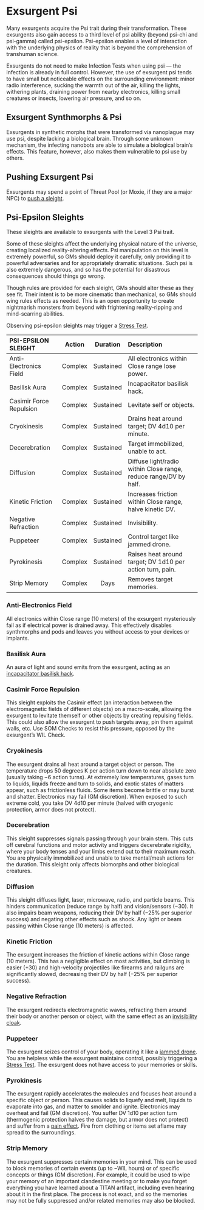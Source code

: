 # Exsurgent Psi

Many exsurgents acquire the Psi trait during their transformation. These exsurgents also gain access to a third level of psi ability (beyond psi-chi and psi-gamma) called psi-epsilon. Psi-epsilon enables a level of interaction with the underlying physics of reality that is beyond the comprehension of transhuman science.

Exsurgents do not need to make Infection Tests when using psi — the infection is already in full control. However, the use of exsurgent psi tends to have small but noticeable effects on the surrounding environment: minor radio interference, sucking the warmth out of the air, killing the lights, withering plants, draining power from nearby electronics, killing small creatures or insects, lowering air pressure, and so on.

## Exsurgent Synthmorphs & Psi

Exsurgents in synthetic morphs that were transformed via nanoplague may use psi, despite lacking a biological brain. Through some unknown mechanism, the infecting nanobots are able to simulate a biological brain’s effects. This feature, however, also makes them vulnerable to psi use by others.

## Pushing Exsurgent Psi

Exsurgents may spend a point of Threat Pool (or Moxie, if they are a major NPC) to [push a sleight](../14/04-using-psi.md#pushing-sleights).

## Psi-Epsilon Sleights

These sleights are available to exsurgents with the Level 3 Psi trait.

Some of these sleights affect the underlying physical nature of the universe, creating localized reality-altering effects. Psi manipulation on this level is extremely powerful, so GMs should deploy it carefully, only providing it to powerful adversaries and for appropriately dramatic situations. Such psi is also extremely dangerous, and so has the potential for disastrous consequences should things go wrong.

Though rules are provided for each sleight, GMs should alter these as they see fit. Their intent is to be more cinematic than mechanical, so GMs should wing rules effects as needed. This is an open opportunity to create nightmarish monsters from beyond with frightening reality-ripping and mind-scarring abilities.

Observing psi-epsilon sleights may trigger a [Stress Test](../12/23-stressful-situations.md#willpower-stress-tests).

| PSI-EPSILON SLEIGHT     | Action  | Duration  | Description                                                      |
| :---------------------- | :-----: | :-------: | :--------------------------------------------------------------- |
| Anti-Electronics Field  | Complex | Sustained | All electronics within Close range lose power.                   |
| Basilisk Aura           | Complex | Sustained | Incapacitator basilisk hack.                                     |
| Casimir Force Repulsion | Complex | Sustained | Levitate self or objects.                                        |
| Cryokinesis             | Complex | Sustained | Drains heat around target; DV 4d10 per minute.                   |
| Decerebration           | Complex | Sustained | Target immobilized, unable to act.                               |
| Diffusion               | Complex | Sustained | Diffuse light/radio within Close range, reduce range/DV by half. |
| Kinetic Friction        | Complex | Sustained | Increases friction within Close range, halve kinetic DV.         |
| Negative Refraction     | Complex | Sustained | Invisibility.                                                    |
| Puppeteer               | Complex | Sustained | Control target like jammed drone.                                |
| Pyrokinesis             | Complex | Sustained | Raises heat around target; DV 1d10 per action turn, pain.        |
| Strip Memory            | Complex |   Days    | Removes target memories.                                         |

### Anti-Electronics Field

All electronics within Close range (10 meters) of the exsurgent mysteriously fail as if electrical power is drained away. This effectively disables synthmorphs and pods and leaves you without access to your devices or implants.

### Basilisk Aura

An aura of light and sound emits from the exsurgent, acting as an [incapacitator basilisk hack](10-exsurgent-infection.md#incapacitators).

### Casimir Force Repulsion

This sleight exploits the Casimir effect (an interaction between the electromagnetic fields of different objects) on a macro-scale, allowing the exsurgent to levitate themself or other objects by creating repulsing fields. This could also allow the exsurgent to push targets away, pin them against walls, etc. Use SOM Checks to resist this pressure, opposed by the exsurgent’s WIL Check.

### Cryokinesis

The exsurgent drains all heat around a target object or person. The temperature drops 50 degrees K per action turn down to near absolute zero (usually taking ~6 action turns). At extremely low temperatures, gases turn to liquids, liquids freeze and turn to solids, and exotic states of matters appear, such as frictionless fluids. Some items become brittle or may burst and shatter. Electronics may fail (GM discretion). When exposed to such extreme cold, you take DV 4d10 per minute (halved with cryogenic protection, armor does not protect).

### Decerebration

This sleight suppresses signals passing through your brain stem. This cuts off cerebral functions and motor activity and triggers decerebrate rigidity, where your body tenses and your limbs extend out to their maximum reach. You are physically immobilized and unable to take mental/mesh actions for the duration. This sleight only affects biomorphs and other biological creatures.

### Diffusion

This sleight diffuses light, laser, microwave, radio, and particle beams. This hinders communication (reduce range by half) and vision/sensors (−30). It also impairs beam weapons, reducing their DV by half (−25% per superior success) and negating other effects such as shock. Any light or beam passing within Close range (10 meters) is affected.

### Kinetic Friction

The exsurgent increases the friction of kinetic actions within Close range (10 meters). This has a negligible effect on most activities, but climbing is easier (+30) and high-velocity projectiles like firearms and railguns are significantly slowed, decreasing their DV by half (−25% per superior success).

### Negative Refraction

The exsurgent redirects electromagnetic waves, refracting them around their body or another person or object, with the same effect as an [invisibility cloak](../16/17-espionage-and-security-tech.md).

### Puppeteer

The exsurgent seizes control of your body, operating it like a [jammed drone](../16/21-robots.md#jamming). You are helpless while the exsurgent maintains control, possibly triggering a [Stress Test](../12/23-stressful-situations.md#willpower-stress-tests). The exsurgent does not have access to your memories or skills.

### Pyrokinesis

The exsurgent rapidly accelerates the molecules and focuses heat around a specific object or person. This causes solids to liquefy and melt, liquids to evaporate into gas, and matter to smolder and ignite. Electronics may overheat and fail (GM discretion). You suffer DV 1d10 per action turn (thermogenic protection halves the damage, but armor does not protect) and suffer from a [pain effect](../12/12-weapon-gear-traits.md). Fire from clothing or items set aflame may spread to the surroundings.

### Strip Memory

The exsurgent suppresses certain memories in your mind. This can be used to block memories of certain events (up to ~WIL hours) or of specific concepts or things (GM discretion). For example, it could be used to wipe your memory of an important clandestine meeting or to make you forget everything you have learned about a TITAN artifact, including even hearing about it in the first place. The process is not exact, and so the memories may not be fully suppressed and/or related memories may also be blocked.
